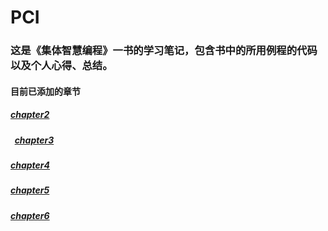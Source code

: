 # PCI
###  这是《集体智慧编程》一书的学习笔记，包含书中的所用例程的代码以及个人心得、总结。
####    目前已添加的章节
#####   [chapter2](https://github.com/GreenLight74110/PCI/tree/master/chapter2)
#####   [chapter3](https://github.com/GreenLight74110/PCI/tree/master/chapter3)
#####   [chapter4](https://github.com/GreenLight74110/PCI/tree/master/chapter4)
#####   [chapter5](https://github.com/GreenLight74110/PCI/tree/master/chapter5)
#####   [chapter6](https://github.com/GreenLight74110/PCI/tree/master/chapter6)
